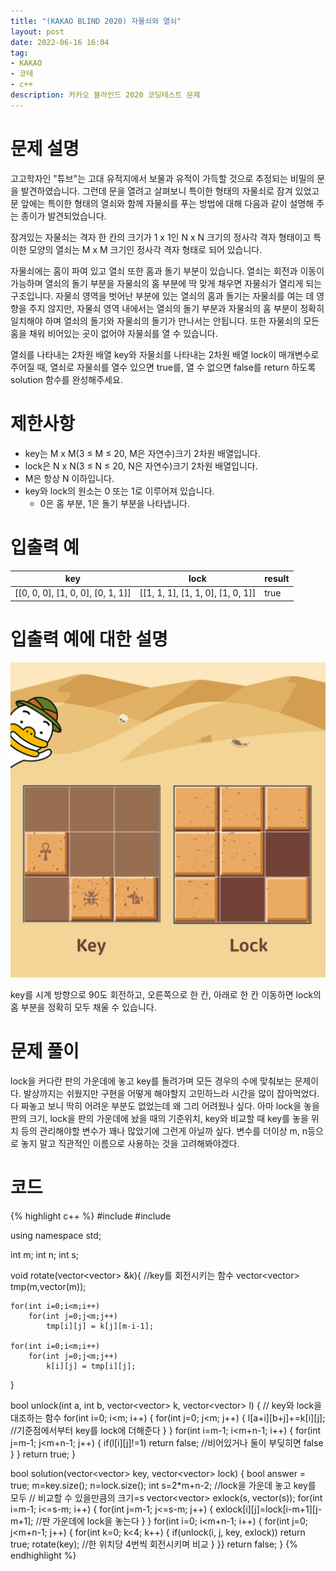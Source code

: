 ```yaml
---
title: "(KAKAO BLIND 2020) 자물쇠와 열쇠"
layout: post
date: 2022-06-16 16:04
tag:
- KAKAO
- 코테
- c++
description: 카카오 블라인드 2020 코딩테스트 문제
---
```


# 문제 설명

고고학자인 "튜브"는 고대 유적지에서 보물과 유적이 가득할 것으로 추정되는 비밀의 문을 발견하였습니다. 그런데 문을 열려고 살펴보니 특이한 형태의 자물쇠로 잠겨 있었고 문 앞에는 특이한 형태의 열쇠와 함께 자물쇠를 푸는 방법에 대해 다음과 같이 설명해 주는 종이가 발견되었습니다.

잠겨있는 자물쇠는 격자 한 칸의 크기가 1 x 1인 N x N 크기의 정사각 격자 형태이고 특이한 모양의 열쇠는 M x M 크기인 정사각 격자 형태로 되어 있습니다.

자물쇠에는 홈이 파여 있고 열쇠 또한 홈과 돌기 부분이 있습니다. 열쇠는 회전과 이동이 가능하며 열쇠의 돌기 부분을 자물쇠의 홈 부분에 딱 맞게 채우면 자물쇠가 열리게 되는 구조입니다. 자물쇠 영역을 벗어난 부분에 있는 열쇠의 홈과 돌기는 자물쇠를 여는 데 영향을 주지 않지만, 자물쇠 영역 내에서는 열쇠의 돌기 부분과 자물쇠의 홈 부분이 정확히 일치해야 하며 열쇠의 돌기와 자물쇠의 돌기가 만나서는 안됩니다. 또한 자물쇠의 모든 홈을 채워 비어있는 곳이 없어야 자물쇠를 열 수 있습니다.

열쇠를 나타내는 2차원 배열 key와 자물쇠를 나타내는 2차원 배열 lock이 매개변수로 주어질 때, 열쇠로 자물쇠를 열수 있으면 true를, 열 수 없으면 false를 return 하도록 solution 함수를 완성해주세요.

# 제한사항

+ key는 M x M(3 ≤ M ≤ 20, M은 자연수)크기 2차원 배열입니다.
+ lock은 N x N(3 ≤ N ≤ 20, N은 자연수)크기 2차원 배열입니다.
+ M은 항상 N 이하입니다.
+ key와 lock의 원소는 0 또는 1로 이루어져 있습니다.
  + 0은 홈 부분, 1은 돌기 부분을 나타냅니다.

# 입출력 예

key | lock | result
--- | --- | ---
[[0, 0, 0], [1, 0, 0], [0, 1, 1]] | [[1, 1, 1], [1, 1, 0], [1, 0, 1]] | true

# 입출력 예에 대한 설명

![자물쇠와 열쇠.jpg](/assets/img/%EC%9E%90%EB%AC%BC%EC%87%A0%EC%99%80%20%EC%97%B4%EC%87%A0.jpg)

key를 시계 방향으로 90도 회전하고, 오른쪽으로 한 칸, 아래로 한 칸 이동하면 lock의 홈 부분을 정확히 모두 채울 수 있습니다.

# 문제 풀이

lock을 커다란 판의 가운데에 놓고 key를 돌려가며 모든 경우의 수에 맞춰보는 문제이다. 발상까지는 쉬웠지만 구현을 어떻게 해야할지 고민하느라 시간을 많이 잡아먹었다. 다 짜놓고 보니 딱히 어려운 부분도 없었는데 왜 그리 어려웠나 싶다.
아마 lock을 놓을 판의 크기, lock을 판의 가운데에 놨을 때의 기준위치, key와 비교할 때 key를 놓을 위치 등의 관리해야할 변수가 꽤나 많았기에 그런게 아닐까 싶다. 변수를 더이상 m, n등으로 놓지 말고 직관적인 이름으로 사용하는 것을 고려해봐야겠다.

# 코드
{% highlight c++ %}
#include <string>
#include <vector>

using namespace std;

int m; int n; int s;

void rotate(vector<vector<int>> &k){ //key를 회전시키는 함수
    vector<vector<int>> tmp(m,vector<int>(m));

    for(int i=0;i<m;i++)
        for(int j=0;j<m;j++)
            tmp[i][j] = k[j][m-i-1];

    for(int i=0;i<m;i++)
        for(int j=0;j<m;j++)
            k[i][j] = tmp[i][j];
}

bool unlock(int a, int b, vector<vector<int>> k, vector<vector<int>> l) {
    // key와 lock을 대조하는 함수
    for(int i=0; i<m; i++) {
        for(int j=0; j<m; j++) {
            l[a+i][b+j]+=k[i][j]; //기준점에서부터 key를 lock에 더해준다
        }
    }
    for(int i=m-1; i<m+n-1; i++) {
        for(int j=m-1; j<m+n-1; j++) {
            if(l[i][j]!=1) return false; //비어있거나 둘이 부딪히면 false
        }
    }
    return true;
}

bool solution(vector<vector<int>> key, vector<vector<int>> lock) {
    bool answer = true;
    m=key.size(); n=lock.size(); int s=2*m+n-2; //lock을 가운데 놓고 key를 모두
    // 비교할 수 있을만큼의 크기=s
    vector<vector<int>> exlock(s, vector<int>(s));
    for(int i=m-1; i<=s-m; i++) {
        for(int j=m-1; j<=s-m; j++) {
            exlock[i][j]=lock[i-m+1][j-m+1]; //판 가운데에 lock을 놓는다
        }
    }
    for(int i=0; i<m+n-1; i++) {
        for(int j=0; j<m+n-1; j++) {
            for(int k=0; k<4; k++) {
            if(unlock(i, j, key, exlock)) return true;
            rotate(key); //한 위치당 4번씩 회전시키며 비교
        }
    }}
    return false;
}
{% endhighlight %}